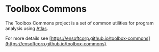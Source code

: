 Toolbox Commons
==========================

The Toolbox Commons project is a set of common utilities for program analysis using [Atlas](http://www.ensoftcorp.com/atlas/).

For more details see [https://ensoftcorp.github.io/toolbox-commons](https://ensoftcorp.github.io/toolbox-commons).